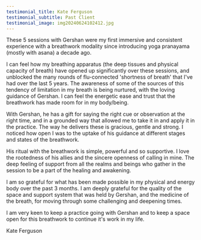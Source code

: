 ```yaml
---
testimonial_title: Kate Ferguson
testimonial_subtitle: Past Client
testimonial_image: img20240624102412.jpg
---
```

These 5 sessions with Gershan were my first immersive and consistent experience with a breathwork modality since introducing yoga pranayama (mostly with asana) a decade ago. 

I can feel how my breathing apparatus (the deep tissues and physical capacity of breath) have opened up significantly over these sessions, and unblocked the many rounds of  flu-connected 'shortness of breath' that I've had over the last 5 years. The awareness of some of the sources of this tendency of limitation in my breath is being nurtured, with the loving guidance of Gershan. I can feel the energetic ease and trust that the breathwork has made room for in my body/being.

With Gershan, he has a gift for saying the right cue or observation at the right time, and in a grounded way that allowed me to take it in and apply it in the practice. The way he delivers these is gracious, gentle and strong. I noticed how open I was to the uptake of his guidance at different stages and states of the breathwork.

His ritual with the breathwork is simple, powerful and so supportive. I love the rootedness of his allies and the sincere openness of calling in mine. The deep feeling of support from all the realms and beings who gather in the session to be a part of the healing and awakening. 

I am so grateful for what has been made possible in my physical and energy body over the past 3 months. I am deeply grateful for the quality of the space and support system that was held by Gershan, and the medicine of the breath, for moving through some challenging and deepening times. 

I am very keen to keep a practice going with Gershan and to keep a space open for this breathwork to continue it's work in my life.

Kate Ferguson
